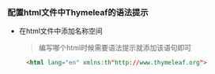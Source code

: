 ### 配置html文件中Thymeleaf的语法提示
  + 在html文件中添加名称空间
    > 编写哪个html时候需要语法提示就添加该语句即可
    ```html
      <html lang="en" xmlns:th"http://www.thymeleaf.org">
    ```
